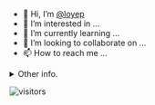 - 👋 Hi, I’m [@loyep](https://github.com/loyep)
- 👀 I’m interested in ...
- 🌱 I’m currently learning ...
- 💞️ I’m looking to collaborate on ...
- 📫 How to reach me ...

<details>
  <summary>Other info.</summary>
  <br>

<!--START_SECTION:waka-->

```text
Vue.js           14 hrs 22 mins  ████████████▓░░░░░░░░░░░░   50.14 %
TypeScript       11 hrs 31 mins  ██████████░░░░░░░░░░░░░░░   40.18 %
JavaScript       1 hr 36 mins    █▒░░░░░░░░░░░░░░░░░░░░░░░   05.62 %
JSON             38 mins         ▓░░░░░░░░░░░░░░░░░░░░░░░░   02.22 %
YAML             14 mins         ▒░░░░░░░░░░░░░░░░░░░░░░░░   00.86 %
TSConfig         6 mins          ░░░░░░░░░░░░░░░░░░░░░░░░░   00.38 %
```

<!--END_SECTION:waka-->

</details>

![visitors](https://visitor-badge.glitch.me/badge?page_id=loyep.loyep)
